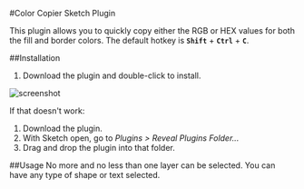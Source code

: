 #Color Copier Sketch Plugin

This plugin allows you to quickly copy either the RGB or HEX values for both the
fill and border colors. The default hotkey is **`Shift`** + **`Ctrl`** + **`C`**.

##Installation
1. Download the plugin and double-click to install.

![screenshot](http://i.imgur.com/o8xMHmb.jpg  "Color Copier Screenshot")

If that doesn't work:
1. Download the plugin.
2. With Sketch open, go to *Plugins > Reveal Plugins Folder...*
3. Drag and drop the plugin into that folder.

##Usage
No more and no less than one layer can be selected. You can have any type of
shape or text selected.  
